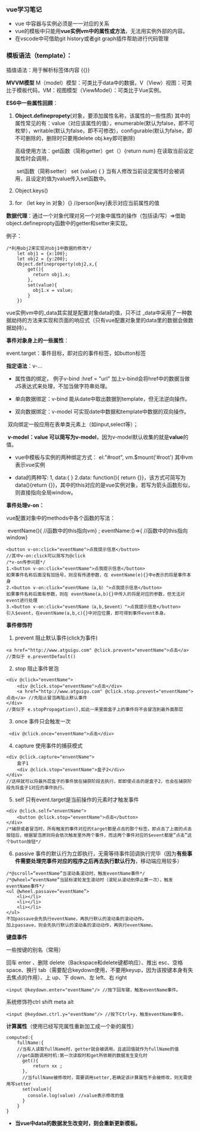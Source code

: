 ### vue学习笔记

- vue 中容器与实例必须是一一对应的关系
- vue的模板中只能用**vue实例vm中的属性或方法**，无法用实例外部的内容。
- 在vscode中可借助git history或者git graph插件帮助进行代码管理

### 模板语法（template）：

 插值语法：用于解析标签体内容 {{}}

**MVVM模型**  M（model）模型：可类比于data中的数据，V（View）视图：可类比于模板代码，VM：视图模型（ViewModel）：可类比于Vue实例。

**ES6中一些属性回顾**：

1. **Object.definepropety**(对象，要添加属性名称，该属性的一些性质)  其中的属性常见的有：value（对应该属性的值），enumerable(默认为false，即不可枚举），writable(默认为false，即不可修改)，configurable(默认为false，即不可删除的，删除时只要用delete obj.key即可删除)

   高级使用方法：get函数（简称getter）get（）{return num} 在读取当前设定属性时会调用，

   ​                           set函数（简称setter）  set (value) { } 当有人修改当前设定属性时会被调用，且设定的值为value传入set函数中。

2. Object.keys()

3. for （let key in 对象）{}  //person[key]表示对应当前属性的值

**数据代理**：通过一个对象代理对另一个对象中属性的操作（包括读/写）=>借助object.definepropty函数中的getter和setter来实现。

例子：

```
/*利用obj2来实现对obj1中数据的修改*/
    let obj1 = {x:100};
    let obj2 = {y:200};
    Object.defineproperty(obj2,x,{
        get(){
          return obj1.x;
        },
        set(value){
          obj1.x = value;
        }
    })
```

vue实例vm中的_data其实就是配置对象data的值，只不过 _data中采用了一种数据劫持的方法来实现和页面的响应式（只有vue配置对象里的data里的数据会做数据劫持）。

**事件对象身上的一些属性**：

event.target：事件目标，即对应的事件标签，如button标签

**指定语法**：v-...

- 属性值的绑定， 例子v-bind :href = "url" 加上v-bind会将href中的数据当做JS表达式来处理，不加当做字符串处理。

- 单向数据绑定：v-bind  能从date中取出数据到template，但无法逆向操作。

- 双向数据绑定：v-model   可实现date中数据和template中数据的双向操作。

​                                 双向绑定一般应用在表单类元素上（如input,select等）；

​                                 **v-model：value 可以简写为v-model**，因为v-model默认收集的就是**value**的值。

- vue中模板与实例的两种绑定方式： el:"#root",  vm.$mount('#root') 其中vm表示vue实例

- data的两种写: 1, data:{   } 2.data: function(){ return {}}，该方式可简写为 data(){return {}}，其中的this对应的是vue实例对象，若写为箭头函数形似，则直接指向全局window。

**事件处理v-on：**

vue配置对象中的methods中各个函数的写法：

​      eventName(){ //函数中的this指向vm} ; eventName:()=>{ //函数中的this指向window}

```
<button v-on:click="eventName">点我提示信息</button> 
//其中v-on:click可以简写为@click
/*v-on传参问题*/
1.<button v-on:click="eventName">点我提示信息</button> 
如果事件名称后面没有加括号，则没有传递参数，在 eventName(e){}中e表示的将是事件本身
2.<button v-on:click="eventName（a,b）">点我提示信息</button> 
如果事件名称后面有参数，则在 eventName(a,b){}中传入的将是对应的参数，但无法对event进行处理
3.<button v-on:click="eventName（a,b,$event）">点我提示信息</button> 
引入$event，在eventName(a,b,c){}中对应位置，即可得到事件event本身。
```

**事件修饰符**

1. prevent  阻止默认事件(click为事件)

```
<a href="http://www.atguigu.com" @click.prevent="enventName">点击</a>
//类似于 e.preventDefault()
```

2. stop 阻止事件冒泡

```
<div @click="enventName">
    <div @click.stop="enventName">点击</div>
    <a href="http://www.atguigu.com" @click.stop.prevent="enventName">点击</a> //先阻止冒泡再阻止默认事件
</div>
//类似于 e.stopPropagation(),如此一来里面盒子上的事件将不会冒泡到最外面那层
```

3. once 事件只会触发一次

```
 <div @click.once="enventName">点击</div>
```

4. capture 使用事件的捕获模式

```
<div @click.capture="enventName">
    盒子1
    <div @click.stop="enventName">盒子2</div>
</div>
//这样就可以将最外层盒子的事件放在捕获阶段去执行，即即使点击的是盒子2，也会在捕获阶段先将盒子1对应的事件执行。
```

5. self  只有event.target是当前操作的元素时才触发事件

```
<div @click.self="enventName">
    <button @click.stop="enventName">点击</button>
</div>
/*捕获或者冒泡时，所有触发的事件对应的target都是点击的那个标签，即点击了上面的点击按钮后，根据冒泡原则将会依次触发里外两个事件，而这两个事件对应的$event都是“点击”这个button按钮*/
```

6. passive 事件的默认行为立即执行，无需等待事件回调执行完毕（因为**有些事件需要处理完事件对应的程序之后再去执行默认行为**，移动端应用较多）

```
/*@scroll=“eventName”当滚动条滚动时，触发eventName事件*/
/*@wheel=“eventName”当鼠标滚轮发生滚动时（滚轮从滚动到停止算一次），触发eventName事件*/
<ul @wheel.passave=“eventName”>
    <li></li>
    <li></li>
    <li></li>
</ul>
不加passave会先执行eventName，再执行默认的滚动条的滚动动作。
加上passave，则会先执行默认的滚动条的滚动动作，再执行eventName。
```

**键盘事件**

一些按键的别名（常用）

回车 enter 、删除 delete（Backspace和delete键都响应）、推出 esc、空格 space、换行 tab（需要配合keydown使用，不要用keyup，因为该按键本身有失去焦点的作用）、上 up、下 down、左 left、右 right

```
<input @keydown.enter="eventName"/> //按下回车键，触发eventName事件。
```

系统修饰符ctrl shift meta alt

```
<input @keydown.ctrl.y="eventName"/> //按下Ctrl+y，触发eventName事件。
```

**计算属性**（使用已经写完属性重新加工成一个新的属性）

```
computed:{
    fullName:{
    //当有人读取fullName时，getter就会被调用，且返回值就作为fullName的值
    //get函数调用时机:第一次读取时和get所依赖的数据发生变化时
      get(){
          return xx ;
      },
      //当fullName被修改时，需要调用setter,若确定该计算属性不会被修改，则无需使用写setter
      set(value){
      	console.log(value) //value表示修改的值
      }
    }
}
```



- **当vue中data的数据发生改变时，则会重新更新模板。**

